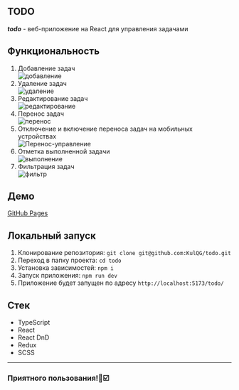 ## TODO
***todo*** - веб-приложение на React для управления задачами
## Функциональность
1. Добавление задач\
![добавление](https://github.com/KulQG/todo/assets/90711206/9685de27-45eb-4ae1-ae79-c24e6669d5bb)
2. Удаление задач\
![удаление](https://github.com/KulQG/todo/assets/90711206/6dbb59e3-6cd8-405f-b88d-099f80942b58)
3. Редактирование задач\
![редактирование](https://github.com/KulQG/todo/assets/90711206/f5e863a1-ad63-4058-8c3e-28ce95b3d66e)
4. Перенос задач\
![перенос](https://github.com/KulQG/todo/assets/90711206/fb6c3264-7577-4923-9a41-575cf75b7299)
5. Отключение и включение переноса задач на мобильных устройствах\
![Перенос-управление](https://github.com/KulQG/todo/assets/90711206/66677515-7df3-4b6b-8a16-5bccf8e2c612)
6. Отметка выполненной задачи\
![выполнение](https://github.com/KulQG/todo/assets/90711206/f0d1ef34-7032-446e-ac87-f19890f0134b)
7. Фильтрация задач\
![фильтр](https://github.com/KulQG/todo/assets/90711206/9ae49139-d9fd-4d5a-8c56-d9697a7340b3)

## Демо
[GitHub Pages](https://kulqg.github.io/todo/)

## Локальный запуск
1. Клонирование репозитория: `git clone git@github.com:KulQG/todo.git`
2. Переход в папку проекта: `cd todo`
3. Установка зависимостей: `npm i`
4. Запуск приложения: `npm run dev`
5. Приложение будет запущен по адресу `http://localhost:5173/todo/`
   
## Стек
- TypeScript
- React
- React DnD
- Redux
- SCSS

<hr>

### **Приятного пользования!📒☑️**
